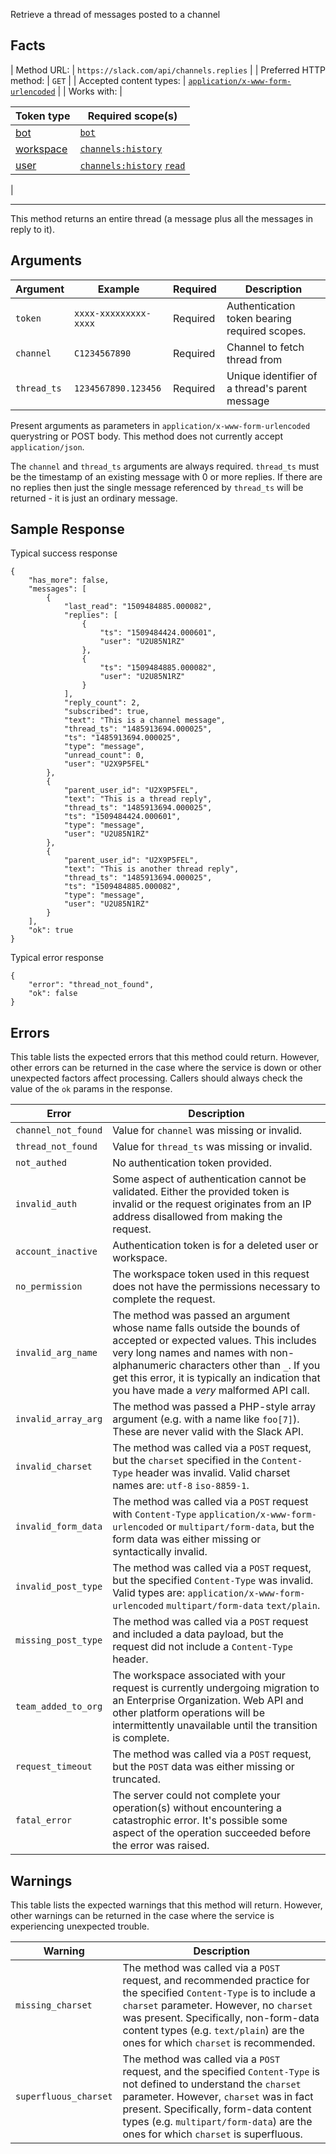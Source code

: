 Retrieve a thread of messages posted to a channel

## Facts

| Method URL: | `https://slack.com/api/channels.replies` |
| Preferred HTTP method: | `GET` |
| Accepted content types: | [`application/x-www-form-urlencoded`](/web#post_bodies "Learn more about sending requests") |
| Works with: | 

| Token type | Required scope(s) |
| --- | --- |
| [bot](/docs/token-types#bot) | [`bot`](/scopes/bot) |
| [workspace](/docs/token-types#workspace) | [`channels:history`](/scopes/channels:history) |
| [user](/docs/token-types#user) | [`channels:history`](/scopes/channels:history) [`read`](/scopes/read) |

 |

* * *

This method returns an entire thread (a message plus all the messages in reply to it).

## Arguments

| Argument | Example | Required | Description |
| --- | --- | --- | --- |
| `token` | `xxxx-xxxxxxxxx-xxxx` | Required | Authentication token bearing required scopes. |
| `channel` | `C1234567890` | Required | Channel to fetch thread from |
| `thread_ts` | `1234567890.123456` | Required | Unique identifier of a thread's parent message |

<ts-icon class="ts_icon_code"></ts-icon> Present arguments as parameters in `application/x-www-form-urlencoded` querystring or POST body. This method does not currently accept `application/json`.

The `channel` and `thread_ts` arguments are always required. `thread_ts` must be the timestamp of an existing message with 0 or more replies. If there are no replies then just the single message referenced by `thread_ts` will be returned - it is just an ordinary message.

## Sample Response

Typical success response

```
{
    "has_more": false,
    "messages": [
        {
            "last_read": "1509484885.000082",
            "replies": [
                {
                    "ts": "1509484424.000601",
                    "user": "U2U85N1RZ"
                },
                {
                    "ts": "1509484885.000082",
                    "user": "U2U85N1RZ"
                }
            ],
            "reply_count": 2,
            "subscribed": true,
            "text": "This is a channel message",
            "thread_ts": "1485913694.000025",
            "ts": "1485913694.000025",
            "type": "message",
            "unread_count": 0,
            "user": "U2X9P5FEL"
        },
        {
            "parent_user_id": "U2X9P5FEL",
            "text": "This is a thread reply",
            "thread_ts": "1485913694.000025",
            "ts": "1509484424.000601",
            "type": "message",
            "user": "U2U85N1RZ"
        },
        {
            "parent_user_id": "U2X9P5FEL",
            "text": "This is another thread reply",
            "thread_ts": "1485913694.000025",
            "ts": "1509484885.000082",
            "type": "message",
            "user": "U2U85N1RZ"
        }
    ],
    "ok": true
}
```

Typical error response

```
{
    "error": "thread_not_found",
    "ok": false
}
```

## Errors

This table lists the expected errors that this method could return. However, other errors can be returned in the case where the service is down or other unexpected factors affect processing. Callers should always check the value of the `ok` params in the response.

| Error | Description |
| --- | --- |
| `channel_not_found` | Value for `channel` was missing or invalid. |
| `thread_not_found` | Value for `thread_ts` was missing or invalid. |
| `not_authed` | No authentication token provided. |
| `invalid_auth` | Some aspect of authentication cannot be validated. Either the provided token is invalid or the request originates from an IP address disallowed from making the request. |
| `account_inactive` | Authentication token is for a deleted user or workspace. |
| `no_permission` | The workspace token used in this request does not have the permissions necessary to complete the request. |
| `invalid_arg_name` | The method was passed an argument whose name falls outside the bounds of accepted or expected values. This includes very long names and names with non-alphanumeric characters other than `_`. If you get this error, it is typically an indication that you have made a _very_ malformed API call. |
| `invalid_array_arg` | The method was passed a PHP-style array argument (e.g. with a name like `foo[7]`). These are never valid with the Slack API. |
| `invalid_charset` | The method was called via a `POST` request, but the `charset` specified in the `Content-Type` header was invalid. Valid charset names are: `utf-8` `iso-8859-1`. |
| `invalid_form_data` | The method was called via a `POST` request with `Content-Type` `application/x-www-form-urlencoded` or `multipart/form-data`, but the form data was either missing or syntactically invalid. |
| `invalid_post_type` | The method was called via a `POST` request, but the specified `Content-Type` was invalid. Valid types are: `application/x-www-form-urlencoded` `multipart/form-data` `text/plain`. |
| `missing_post_type` | The method was called via a `POST` request and included a data payload, but the request did not include a `Content-Type` header. |
| `team_added_to_org` | The workspace associated with your request is currently undergoing migration to an Enterprise Organization. Web API and other platform operations will be intermittently unavailable until the transition is complete. |
| `request_timeout` | The method was called via a `POST` request, but the `POST` data was either missing or truncated. |
| `fatal_error` | The server could not complete your operation(s) without encountering a catastrophic error. It's possible some aspect of the operation succeeded before the error was raised. |

## Warnings

This table lists the expected warnings that this method will return. However, other warnings can be returned in the case where the service is experiencing unexpected trouble.

| Warning | Description |
| --- | --- |
| `missing_charset` | The method was called via a `POST` request, and recommended practice for the specified `Content-Type` is to include a `charset` parameter. However, no `charset` was present. Specifically, non-form-data content types (e.g. `text/plain`) are the ones for which `charset` is recommended. |
| `superfluous_charset` | The method was called via a `POST` request, and the specified `Content-Type` is not defined to understand the `charset` parameter. However, `charset` was in fact present. Specifically, form-data content types (e.g. `multipart/form-data`) are the ones for which `charset` is superfluous. |

